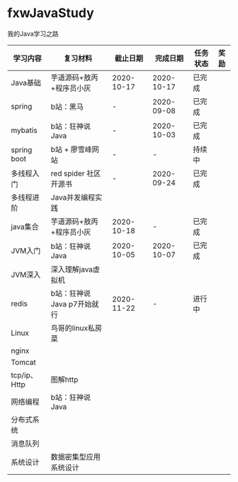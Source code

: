 # fxwJavaStudy
我的Java学习之路
     
|学习内容|复习材料|截止日期|完成日期|任务状态|奖励
------|------|------|------|------|------|
Java基础|芋道源码+敖丙+程序员小灰|2020-10-17|2020-10-17|已完成	 
spring|b站：黑马|-|2020-09-08|	已完成	 
mybatis|b站：狂神说Java|-|2020-10-03|已完成	 
spring boot|b站 + 廖雪峰网站|-|-|持续中	 
多线程入门|red spider 社区开源书|-|2020-09-24|已完成	 
多线程进阶|Java并发编程实践
java集合|芋道源码+敖丙+程序员小灰|2020-10-18|-|已完成	 
JVM入门|b站：狂神说Java|2020-10-05|2020-10-07|已完成	 
JVM深入|	深入理解java虚拟机	 	 	 	 
redis|b站：狂神说Java p7开始就行|2020-11-22|-|进行中|
Linux|鸟哥的linux私房菜	 	 	 
nginx||||| 	 	 	 
Tomcat||||| 		 	 	 	 	 
tcp/ip、Http|图解http	 	 	 	 
网络编程|b站：狂神说Java	 	 	 	 
分布式系统||||| 	 	 	 	 	 
消息队列||||| 	
系统设计|数据密集型应用系统设计